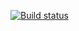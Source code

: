 [![Build status](https://ci.appveyor.com/api/projects/status/j1ap3fqt1n8oyuj7?svg=true)](https://ci.appveyor.com/project/vicore6/delivery)
